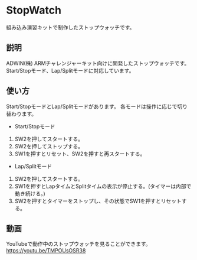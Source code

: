 # StopWatch
組み込み演習キットで制作したストップウォッチです。

## 説明
ADWIN(株) ARMチャレンジャーキット向けに開発したストップウォッチです。
Start/Stopモード、Lap/Splitモードに対応しています。

## 使い方
Start/StopモードとLap/Splitモードがあります。
各モードは操作に応じで切り替わります。

* Start/Stopモード
1. SW2を押してスタートする。
2. SW2を押してストップする。
3. SW1を押すとリセット、SW2を押すと再スタートする。

* Lap/Splitモード
1. SW2を押してスタートする。
2. SW1を押すとLapタイムとSplitタイムの表示が停止する。(タイマーは内部で動き続ける。)
3. SW2を押すとタイマーをストップし、その状態でSW1を押すとリセットする。

## 動画
YouTubeで動作中のストップウォッチを見ることができます。
<https://youtu.be/TMPOUsOSR38>



